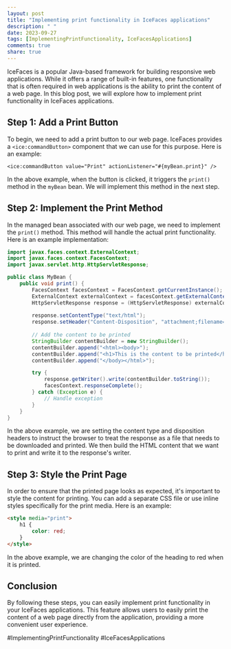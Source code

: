 ```yaml
---
layout: post
title: "Implementing print functionality in IceFaces applications"
description: " "
date: 2023-09-27
tags: [ImplementingPrintFunctionality, IceFacesApplications]
comments: true
share: true
---
```


IceFaces is a popular Java-based framework for building responsive web applications. While it offers a range of built-in features, one functionality that is often required in web applications is the ability to print the content of a web page. In this blog post, we will explore how to implement print functionality in IceFaces applications.

## Step 1: Add a Print Button

To begin, we need to add a print button to our web page. IceFaces provides a `<ice:commandButton>` component that we can use for this purpose. Here is an example:

```
<ice:commandButton value="Print" actionListener="#{myBean.print}" />
```

In the above example, when the button is clicked, it triggers the `print()` method in the `myBean` bean. We will implement this method in the next step.

## Step 2: Implement the Print Method

In the managed bean associated with our web page, we need to implement the `print()` method. This method will handle the actual print functionality. Here is an example implementation:

```java
import javax.faces.context.ExternalContext;
import javax.faces.context.FacesContext;
import javax.servlet.http.HttpServletResponse;

public class MyBean {
    public void print() {
        FacesContext facesContext = FacesContext.getCurrentInstance();
        ExternalContext externalContext = facesContext.getExternalContext();
        HttpServletResponse response = (HttpServletResponse) externalContext.getResponse();
        
        response.setContentType("text/html");
        response.setHeader("Content-Disposition", "attachment;filename=print.html");
        
        // Add the content to be printed
        StringBuilder contentBuilder = new StringBuilder();
        contentBuilder.append("<html><body>");
        contentBuilder.append("<h1>This is the content to be printed</h1>");
        contentBuilder.append("</body></html>");

        try {
            response.getWriter().write(contentBuilder.toString());
            facesContext.responseComplete();
        } catch (Exception e) {
            // Handle exception
        }
    }
}
```

In the above example, we are setting the content type and disposition headers to instruct the browser to treat the response as a file that needs to be downloaded and printed. We then build the HTML content that we want to print and write it to the response's writer.

## Step 3: Style the Print Page

In order to ensure that the printed page looks as expected, it's important to style the content for printing. You can add a separate CSS file or use inline styles specifically for the print media. Here is an example:

```html
<style media="print">
    h1 {
        color: red;
    }
</style>
```

In the above example, we are changing the color of the heading to red when it is printed.

## Conclusion

By following these steps, you can easily implement print functionality in your IceFaces applications. This feature allows users to easily print the content of a web page directly from the application, providing a more convenient user experience. 

#ImplementingPrintFunctionality #IceFacesApplications